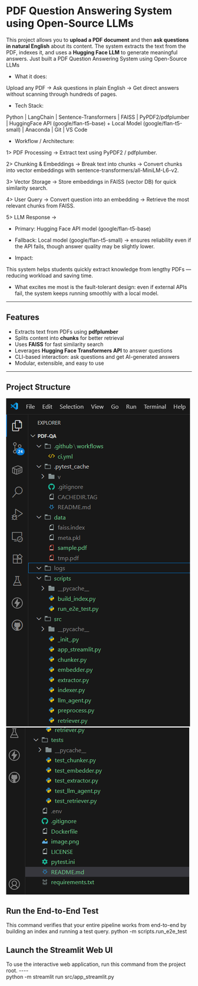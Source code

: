 #  PDF Question Answering System using Open-Source LLMs

This project allows you to **upload a PDF document** and then **ask questions in natural English** about its content.
The system extracts the text from the PDF, indexes it, and uses a **Hugging Face LLM** to generate meaningful answers.
Just built a PDF Question Answering System using Open-Source LLMs

- What it does:

 Upload any PDF → Ask questions in plain English → Get direct answers without scanning through hundreds of pages.

- Tech Stack:

 Python | LangChain | Sentence-Transformers | FAISS | PyPDF2/pdfplumber | HuggingFace API (google/flan-t5-base) + Local Model (google/flan-t5-small) | Anaconda | Git | VS Code

- Workflow / Architecture:

 1> PDF Processing → Extract text using PyPDF2 / pdfplumber.

 2> Chunking & Embeddings → Break text into chunks → Convert chunks into vector embeddings with sentence-transformers/all-MiniLM-L6-v2.

 3> Vector Storage → Store embeddings in FAISS (vector DB) for quick similarity search.

 4> User Query → Convert question into an embedding → Retrieve the most relevant chunks from FAISS.

 5> LLM Response →

 - Primary: Hugging Face API model (google/flan-t5-base)

 - Fallback: Local model (google/flan-t5-small) → ensures reliability even if the API fails, though answer quality may be slightly lower.

- Impact:

 This system helps students quickly extract knowledge from lengthy PDFs — reducing workload and saving time.

- What excites me most is the fault-tolerant design: even if external APIs fail, the system keeps running smoothly with a local model.

---
##  Features
- Extracts text from PDFs using **pdfplumber**
- Splits content into **chunks** for better retrieval
- Uses **FAISS** for fast similarity search
- Leverages **Hugging Face Transformers API** to answer questions
- CLI-based interaction: ask questions and get AI-generated answers
- Modular, extensible, and easy to use

---
##  Project Structure

![alt text](image.png)
![alt text](image-1.png)

## Run the End-to-End Test
   This command verifies that your entire pipeline works from end-to-end by building an index and running a test query.
   python -m scripts.run_e2e_test

## Launch the Streamlit Web UI
   To use the interactive web application, run this command from the project root. ----  
   python -m streamlit run src/app_streamlit.py